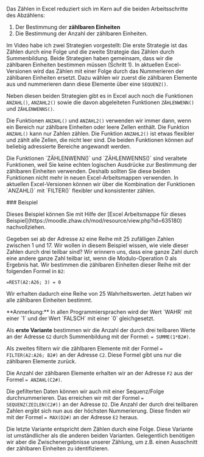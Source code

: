 Das Zählen in Excel reduziert sich im Kern auf die beiden Arbeitsschritte des Abzählens:  

1. Der Bestimmung der **zählbaren Einheiten**
2. Die Bestimmung der Anzahl der zählbaren Einheiten. 

Im Video habe ich zwei Strategien vorgestellt: Die erste Strategie ist das Zählen durch eine Folge und die zweite Strategie das Zählen durch Summenbildung. Beide Strategien haben gemeinsam, dass wir die zählbaren Einheiten bestimmen müssen (Schritt 1). In aktuellen Excel-Versionen wird das Zählen mit einer Folge durch das Nummerieren der zählbaren Einheiten ersetzt. Dazu wählen wir zuerst die zählbaren Elemente aus und nummerieren dann diese Elemente über eine `SEQUENZ()`.

Neben diesen beiden Strategien gibt es in Excel auch noch die Funktionen `ANZAHL()`, `ANZAHL2()` sowie die davon abgeleiteten Funktionen `ZÄHLENWENN()` und `ZÄHLENWENNS()`. 

Die Funktionen `ANZAHL()` und `ANZAHL2()` verwenden wir immer dann, wenn ein Bereich nur zählbare Einheiten oder leere Zellen enthält. Die Funktion `ANZAHL()` kann nur Zahlen zählen. Die Funktion `ANZAHL2()` ist etwas flexibler und zählt alle Zellen, die nicht leer sind. Die beiden Funktionen können auf beliebig adressierte Bereiche angewandt werden. 

<p class="alert alert-warning" markdown="1">
Die Funktionen `ZÄHLENWENN()` und `ZÄHLENWENNS()` sind veraltete Funktionen, weil Sie keine echten logischen Ausdrücke zur Bestimmung der zählbaren Einheiten verwenden. Deshalb sollten Sie diese beiden Funktionen nicht mehr in neuen Excel-Arbeitsmappen verwenden. In aktuellen Excel-Versionen können wir über die Kombination der Funktionen `ANZAHL()` mit `FILTER()` flexibler und konsistenter zählen.
</p>

### Beispiel

<p class="alert alert-info" markdown="1">
Dieses Beispiel können Sie mit Hilfe der [Excel Arbeitsmappe für dieses Beispiel](https://moodle.zhaw.ch/mod/resource/view.php?id=635180) nachvollziehen.
</p>

Gegeben sei ab der Adresse `A2` eine Reihe mit 25 zufälligen Zahlen zwischen 1 und 17. Wir wollen in diesem Beispiel wissen, wie viele dieser Zahlen durch drei teilbar sind? Wir erinnern uns, dass eine ganze Zahl durch eine andere ganze Zahl teilbar ist, wenn die Modulo-Operation 0 als Ergebnis hat. Wir bestimmen die zählbaren Einheiten dieser Reihe mit der folgenden Formel in `B2`: 

```Excel
=REST(A2:A26; 3) = 0
```

Wir erhalten dadurch eine Reihe von 25 Wahrheitswerten. Jetzt haben wir alle zählbaren Einheiten bestimmt. 

<p class="alert alert-success" markdown="1">
**Anmerkung:** In allen Programmiersprachen wird der Wert `WAHR` mit einer `1` und der Wert `FALSCH` mit einer `0` gleichgesetzt.
</p>

Als **erste Variante** bestimmen wir die Anzahl der durch drei teilbaren Werte an der Adresse `G2` durch Summenbildung mit der Formel: `= SUMME(1*B2#)`. 

Als zweites filtern wir die zählbaren Elemente mit der Formel `= FILTER(A2:A26; B2#)` an der Adresse `C2`. Diese Formel gibt uns nur die zählbaren Elemente zurück. 

Die Anzahl der zählbaren Elemente erhalten wir an der Adresse `F2` aus der Formel `= ANZAHL(C2#)`. 

Die gefilterten Daten können wir auch mit einer Sequenz/Folge durchnummerieren. Das erreichen wir mit der Formel `= SEQUENZ(ZEILEN(C2#))` an der Adresse `D2`. Die Anzahl der durch drei teilbaren Zahlen ergibt sich nun aus der höchsten Nummerierung. Diese finden wir mit der Formel `= MAX(D2#)` an der Adresse `E2` heraus. 

<p class="alert alert-success" markdown="1">
Die letzte Variante entspricht dem Zählen durch eine Folge. Diese Variante ist umständlicher als die anderen beiden Varianten. Gelegentlich benötigen wir aber die Zwischenergebnisse unserer Zählung, um z.B. einen Ausschnitt der zählbaren Einheiten zu identifizieren.
</p>